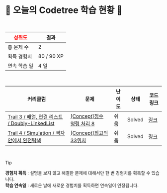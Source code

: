 # 🌲 오늘의 Codetree 학습 현황 🌲

<br />

| <span style="color:red;display:block;text-align:center;"> **성취도**</span> | 결과 |
|---|---|
| 총 문제 수 | 2 |
| 획득 경험치 | 80 / 90 XP |
| 연속 학습 일 | 4 일 |

<br />

|커리큘럼|문제|난이도|상태|코드 링크|
|---|---|---|---|---|
|[Trail 3 / 배열, 연결 리스트 / Doubly-LinkedList](https://www.codetree.ai/trail-info/novice-high/)|[[Concept]정수 명령 처리 8](https://www.codetree.ai/trails/complete/curated-cards/intro-process-numeric-commands-8/)|쉬움|Solved|[링크](https://github.com/yoownny/codetree-TILs/blob/main/250213/%EC%A0%95%EC%88%98%20%EB%AA%85%EB%A0%B9%20%EC%B2%98%EB%A6%AC%208/process-numeric-commands-8.java)|
|[Trail 4 / Simulation / 격자 안에서 완전탐색](https://www.codetree.ai/trail-info/intermediate-low/)|[[Concept]최고의 33위치](https://www.codetree.ai/trails/complete/curated-cards/intro-best-place-of-33/)|쉬움|Solved|[링크](https://github.com/yoownny/codetree-TILs/blob/main/250213/%EC%B5%9C%EA%B3%A0%EC%9D%98%2033%EC%9C%84%EC%B9%98/best-place-of-33.java)|


<br />

> [!TIP]
> **경험치 획득** : 설명을 보지 않고 해결한 문제에 대해서만 한 번 경험치를 획득할 수 있습니다.  
> **학습 연속일** : 새로운 날에 새로운 경험치를 획득하면 연속일이 인정됩니다.

